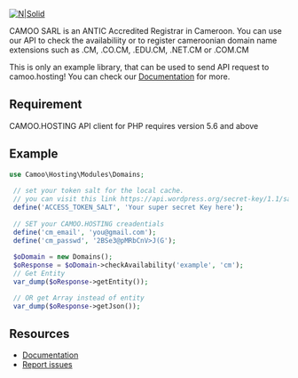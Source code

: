 [![N|Solid](https://www.camoo.hosting/img/logos/logoDomain.png)](https://www.camoo.hosting)

CAMOO SARL is an ANTIC Accredited Registrar in Cameroon.
You can use our API to check the availabiliity or to register cameroonian domain name extensions such as .CM, .CO.CM, .EDU.CM, .NET.CM or .COM.CM

This is only an example library, that can be used to send API request to camoo.hosting! You can check our [Documentation](https://api-doc.camoo.hosting) for more.

Requirement
-----------
CAMOO.HOSTING API client for PHP requires version 5.6 and above

Example
-------
```php
use Camoo\Hosting\Modules\Domains;
 
 // set your token salt for the local cache.
 // you can visit this link https://api.wordpress.org/secret-key/1.1/salt/ to pickup one
 define('ACCESS_TOKEN_SALT', 'Your super secret Key here');
 
 // SET your CAMOO.HOSTING creadentials
 define('cm_email', 'you@gmail.com');
 define('cm_passwd', '2BSe3@pMRbCnV>J(G');
 
 $oDomain = new Domains();
 $oResponse = $oDomain->checkAvailability('example', 'cm');
 // Get Entity
 var_dump($oResponse->getEntity());

 // OR get Array instead of entity
 var_dump($oResponse->getJson());
```

Resources
---------

  * [Documentation](https://api-doc.camoo.hosting)
  * [Report issues](https://github.com/camoo/hosting/issues)

